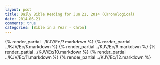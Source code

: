 ```yaml
---
layout: post
title: Daily Bible Reading for Jun 21, 2014 (Chronological)
date: 2014-06-21
comments: true
categories: [Bible in a Year - Chron]
---
```

{% render_partial ../KJV/Ec/7.markdown %}
{% render_partial ../KJV/Ec/8.markdown %}
{% render_partial ../KJV/Ec/9.markdown %}
{% render_partial ../KJV/Ec/10.markdown %}
{% render_partial ../KJV/Ec/11.markdown %}
{% render_partial ../KJV/Ec/12.markdown %}

